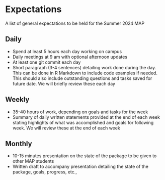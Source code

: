 # Expectations

A list of general expectations to be held for the Summer 2024 MAP

## Daily

- Spend at least 5 hours each day working on campus
- Daily meetings at 9 am with optional afternoon updates
- At least one git commit each day
- Short paragraph (3-4 sentences) detailing work done during the day. This can be done in R Markdown to include code examples if needed. This should also include outstanding questions and tasks saved for future date. We will briefly review these each day

## Weekly

- 35-40 hours of work, depending on goals and tasks for the week
- Summary of daily written statements provided at the end of each week stating highlights of what was accomplished and goals for following week. We will review these at the end of each week

## Monthly

- 10-15 minutes presentation on the state of the package to be given to other MAP students
- Written draft to accompany presentation detailing the state of the package, goals, progress, etc.,
